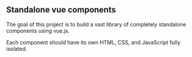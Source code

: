 ## Standalone vue components

The goal of this project is to build a vast library of completely standalone components using vue.js.

Each component should have its own HTML, CSS, and JavaScript fully isolated.
